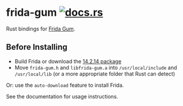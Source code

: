 # frida-gum [![docs.rs](https://docs.rs/frida-gum/badge.svg)](https://docs.rs/frida-gum)

Rust bindings for [Frida Gum](https://github.com/frida/frida-gum).

## Before Installing

- Build Frida or download the [14.2.14 package](https://github.com/frida/frida/releases/tag/14.2.14)
- Move `frida-gum.h` and `libfrida-gum.a` into `/usr/local/include` and `/usr/local/lib` (or a more appropriate folder that Rust can detect)

Or: use the `auto-download` feature to install Frida.

See the documentation for usage instructions.
